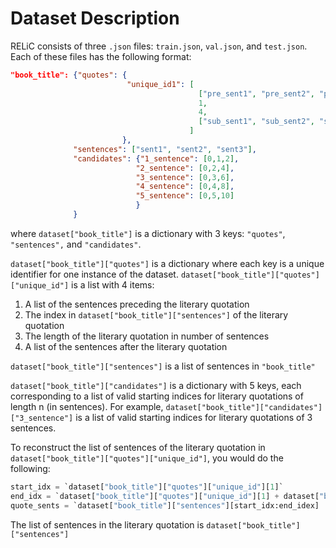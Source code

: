 # Dataset Description

RELiC consists of three `.json` files: `train.json`, `val.json`, and `test.json`. Each of these files has the following format:

```json
"book_title": {"quotes": {
                          "unique_id1": [
                                          ["pre_sent1", "pre_sent2", "pre_sent3", "pre_sent4"],
                                          1,
                                          4,
                                          ["sub_sent1", "sub_sent2", "sub_sent3", "sub_sent4"]
                                        ]
                         },
              "sentences": ["sent1", "sent2", "sent3"],
              "candidates": {"1_sentence": [0,1,2],
                            "2_sentence": [0,2,4],
                            "3_sentence": [0,3,6],
                            "4_sentence": [0,4,8],
                            "5_sentence": [0,5,10]
                            }
              }

```
where `dataset["book_title"]` is a dictionary with 3 keys: `"quotes"`, `"sentences",` and `"candidates"`.

`dataset["book_title"]["quotes"]` is a dictionary where each key is a unique identifier for one instance of the dataset. `dataset["book_title"]["quotes"]["unique_id"]` is a list with 4 items:

1. A list of the sentences preceding the literary quotation
2. The index in `dataset["book_title"]["sentences"]` of the literary quotation
3. The length of the literary quotation in number of sentences
4. A list of the sentences after the literary quotation

`dataset["book_title"]["sentences"]` is a list of sentences in `"book_title"`

`dataset["book_title"]["candidates"]` is a dictionary with 5 keys, each corresponding to a list of valid starting indices for literary quotations of length n (in sentences). For example, `dataset["book_title"]["candidates"]["3_sentence"]` is a list of valid starting indices for literary quotations of 3 sentences.

To reconstruct the list of sentences of the literary quotation in `dataset["book_title"]["quotes"]["unique_id"]`, you would do the following:
``` python
start_idx = `dataset["book_title"]["quotes"]["unique_id"][1]`
end_idx = `dataset["book_title"]["quotes"]["unique_id"][1] + dataset["book_title"]["quotes"]["unique_id"][2]`
quote_sents = `dataset["book_title"]["sentences"][start_idx:end_idex]
```
The list of sentences in the literary quotation is `dataset["book_title"]["sentences"]`
